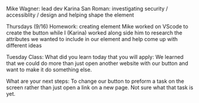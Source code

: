 Mike Wagner: lead dev 
Karina San Roman: investigating security / accessiblity / design and helping shape the element

Thursdays (9/16) Homework: creating element 
Mike worked on VScode to create the button while I (Karina) worked along side him to research the attributes we wanted to include in our element and help come up with different ideas 


Tuesday Class:
What did you learn today that you will apply: We learned that we could do more than just open another website with our button and want to make it do something else.

What are your next steps: To change our button to preform a task on the screen rather than just open a link on a new page. Not sure what that task is yet.


